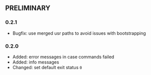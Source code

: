 ## PRELIMINARY ##

### 0.2.1 ###

* Bugfix: use merged usr paths to avoid issues with bootstrapping

### 0.2.0 ###

* Added: error messages in case commands failed
* Added: info messages
* Changed: set default exit status `0`
